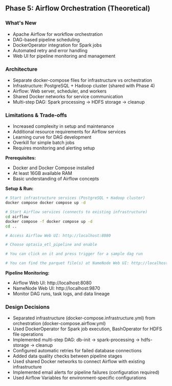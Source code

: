 ## Phase 5: Airflow Orchestration (Theoretical)

### What's New
- Apache Airflow for workflow orchestration
- DAG-based pipeline scheduling
- DockerOperator integration for Spark jobs
- Automated retry and error handling
- Web UI for pipeline monitoring and management

### Architecture
- Separate docker-compose files for infrastructure vs orchestration
- Infrastructure: PostgreSQL + Hadoop cluster (shared with Phase 4)
- Airflow: Web server, scheduler, and workers
- Shared Docker networks for service communication
- Multi-step DAG: Spark processing → HDFS storage → cleanup

### Limitations & Trade-offs
- Increased complexity in setup and maintenance
- Additional resource requirements for Airflow services
- Learning curve for DAG development
- Overkill for simple batch jobs
- Requires monitoring and alerting setup

**Prerequisites:**
- Docker and Docker Compose installed
- At least 16GB available RAM
- Basic understanding of Airflow concepts

**Setup & Run:**
```bash
# Start infrastructure services (PostgreSQL + Hadoop cluster)
docker compose docker compose up -d

# Start Airflow services (connects to existing infrastructure)
cd airflow
docker compose -f docker compose up -d
cd ..

# Access Airflow Web UI: http://localhost:8080

# Choose optasia_etl_pipeline and enable

# You can click on it and press trigger for a sample dag run

# You can find the parquet file(s) at NameNode Web UI: http://localhost:9870
```

**Pipeline Monitoring:**
- Airflow Web UI: http://localhost:8080
- NameNode Web UI: http://localhost:9870
- Monitor DAG runs, task logs, and data lineage

### Design Decisions
- Separated infrastructure (docker-compose.infrastructure.yml) from orchestration (docker-compose.airflow.yml)
- Used DockerOperator for Spark job execution, BashOperator for HDFS file operations
- Implemented multi-step DAG: db-init → spark-processing → hdfs-storage → cleanup
- Configured automatic retries for failed database connections
- Added data quality checks between pipeline stages
- Used shared Docker networks to connect Airflow with existing infrastructure
- Implemented email alerts for pipeline failures (configuration required)
- Used Airflow Variables for environment-specific configurations